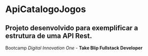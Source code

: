 # ApiCatalogoJogos

## Projeto desenvolvido para exemplificar a estrutura de uma API Rest. 

Bootcamp *Digital Innovation One* - **Take Blip Fullstack Developer**
